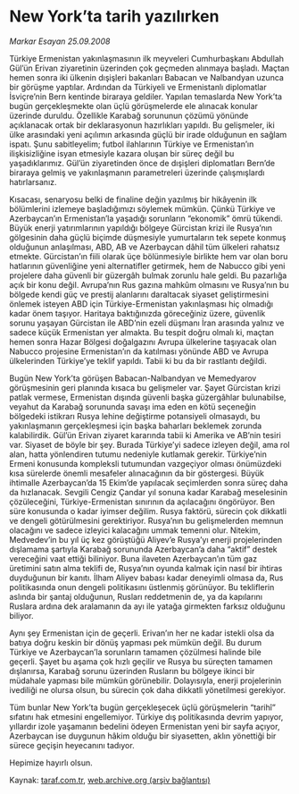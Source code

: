 # New York’ta tarih yazılırken

*Markar Esayan 25.09.2008*

<div class="yazi">
<p>Türkiye Ermenistan yakınlaşmasının ilk meyveleri Cumhurbaşkanı Abdullah Gül’ün Erivan ziyaretinin üzerinden çok geçmeden alınmaya başladı. Maçtan hemen sonra iki ülkenin dışişleri bakanları Babacan ve Nalbandyan uzunca bir görüşme yaptılar. Ardından da Türkiyeli ve Ermenistanlı diplomatlar İsviçre’nin Bern kentinde biraraya geldiler. Yapılan temaslarda New York’ta bugün gerçekleşmekte olan üçlü görüşmelerde ele alınacak konular üzerinde duruldu. Özellikle Karabağ sorununun çözümü yönünde açıklanacak ortak bir deklarasyonun hazırlıkları yapıldı. Bu gelişmeler, iki ülke arasındaki yeni açılımın arkasında güçlü bir irade olduğunun en sağlam ispatı. Şunu sabitleyelim; futbol ilahlarının Türkiye ve Ermenistan’ın ilişkisizliğine isyan etmesiyle kazara oluşan bir süreç değil bu yaşadıklarımız. Gül’ün ziyaretinden önce de dışişleri diplomatları Bern’de biraraya gelmiş ve yakınlaşmanın parametreleri üzerinde çalışmışlardı hatırlarsanız.</p>
<p>Kısacası, senaryosu belki de finaline değin yazılmış bir hikâyenin ilk bölümlerini izlemeye başladığımızı söylemek mümkün. Çünkü Türkiye ve Azerbaycan’ın Ermenistan’la yaşadığı sorunların “ekonomik” ömrü tükendi. Büyük enerji yatırımlarının yapıldığı bölgeye Gürcistan krizi ile Rusya’nın gölgesinin daha güçlü biçimde düşmesiyle yumurtaların tek sepete konmuş olduğunun anlaşılması, ABD, AB ve Azerbaycan dâhil tüm ülkeleri rahatsız etmekte. Gürcistan’ın fiili olarak üçe bölünmesiyle birlikte hem var olan boru hatlarının güvenliğine yeni alternatifler getirmek, hem de Nabucco gibi yeni projelere daha güvenli bir güzergâh bulmak zorunlu hale geldi. Bu pazarlığa açık bir konu değil. Avrupa’nın Rus gazına mahkûm olmasını ve Rusya’nın bu bölgede kendi güç ve prestij alanlarını daraltacak siyaset geliştirmesini önlemek isteyen ABD için Türkiye-Ermenistan yakınlaşması hiç olmadığı kadar önem taşıyor. Haritaya baktığınızda göreceğiniz üzere, güvenlik sorunu yaşayan Gürcistan ile ABD’nin ezeli düşmanı İran arasında yalnız ve sadece küçük Ermenistan yer almakta. Bu tespit doğru olmalı ki, maçtan hemen sonra Hazar Bölgesi doğalgazını Avrupa ülkelerine taşıyacak olan Nabucco projesine Ermenistan’ın da katılması yönünde ABD ve Avrupa ülkelerinden Türkiye’ye teklif yapıldı. Tabii ki bu da bir rastlantı değildi.</p>
<p>Bugün New York’ta görüşen Babacan-Nalbandyan ve Memedyarov görüşmesinin geri planında kısaca bu gelişmeler var. Şayet Gürcistan krizi patlak vermese, Ermenistan dışında güvenli başka güzergâhlar bulunabilse, veyahut da Karabağ sorununda savaşı ima eden en kötü seçeneğin bölgedeki istikrarı Rusya lehine değiştirme potansiyeli olmasaydı, bu yakınlaşmanın gerçekleşmesi için başka baharları beklemek zorunda kalabilirdik. Gül’ün Erivan ziyaret kararında tabii ki Amerika ve AB’nin tesiri var. Siyaset de böyle bir şey. Burada Türkiye’yi sadece izleyen değil, ama rol alan, hatta yönlendiren tutumu nedeniyle kutlamak gerekir. Türkiye’nin Ermeni konusunda kompleksli tutumundan vazgeçiyor olması önümüzdeki kısa sürelerde önemli mesafeler alınacağının da bir göstergesi. Büyük ihtimalle Azerbaycan’da 15 Ekim’de yapılacak seçimlerden sonra süreç daha da hızlanacak. Sevgili Cengiz Çandar yıl sonuna kadar Karabağ meselesinin çözüleceğini, Türkiye-Ermenistan sınırının da açılacağını öngörüyor. Ben süre konusunda o kadar iyimser değilim. Rusya faktörü, sürecin çok dikkatli ve dengeli götürülmesini gerektiriyor. Rusya’nın bu gelişmelerden memnun olacağını ve sadece izleyici kalacağını ummak temenni olur. Nitekim, Medvedev’in bu yıl üç kez görüştüğü Aliyev’e Rusya’yı enerji projelerinden dışlamama şartıyla Karabağ sorununda Azerbaycan’a daha “aktif” destek vereceğini vaat ettiği biliniyor. Buna ilaveten Azerbaycan’ın tüm gaz üretimini satın alma teklifi de, Rusya’nın oyunda kalmak için nasıl bir ihtiras duyduğunun bir kanıtı. İlham Aliyev babası kadar deneyimli olmasa da, Rus politikasında onun dengeli politikasını üstlenmiş görünüyor. Bu tekliflerin aslında bir şantaj olduğunun, Rusları reddetmenin de, ya da kapılarını Ruslara ardına dek aralamanın da ayı ile yatağa girmekten farksız olduğunu biliyor.</p>
<p>Aynı şey Ermenistan için de geçerli. Erivan’ın her ne kadar istekli olsa da batıya doğru keskin bir dönüş yapması pek mümkün değil. Bu durum Türkiye ve Azerbaycan’la sorunların tamamen çözülmesi halinde bile geçerli. Şayet bu aşama çok hızlı geçilir ve Rusya bu süreçten tamamen dışlanırsa, Karabağ sorunu üzerinden Rusların bu bölgeye ikinci bir müdahale yapması bile mümkün görünebilir. Dolayısıyla, enerji projelerinin ivediliği ne olursa olsun, bu sürecin çok daha dikkatli yönetilmesi gerekiyor.</p>
<p>Tüm bunlar New York’ta bugün gerçekleşecek üçlü görüşmelerin “tarihî” sıfatını hak etmesini engellemiyor. Türkiye dış politikasında devrim yapıyor, yıllardır izole yaşamanın bedelini ödeyen Ermenistan yeni bir sayfa açıyor, Azerbaycan ise duygunun hâkim olduğu bir siyasetten, aklın yönettiği bir sürece geçişin heyecanını tadıyor.</p>
<p>Hepimize hayırlı olsun.</p></div>

Kaynak: [taraf.com.tr](m), [web.archive.org (arşiv bağlantısı)](http://web.archive.org/web/20101201034827/http://taraf.com.tr/markar-esayan/makale-new-yorkta-tarih-yazilirken.htm)
